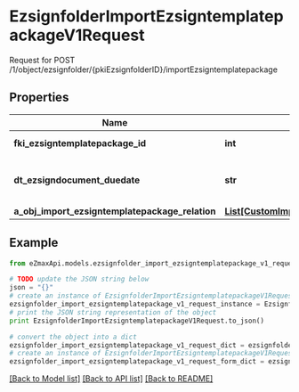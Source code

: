 # EzsignfolderImportEzsigntemplatepackageV1Request

Request for POST /1/object/ezsignfolder/{pkiEzsignfolderID}/importEzsigntemplatepackage

## Properties
Name | Type | Description | Notes
------------ | ------------- | ------------- | -------------
**fki_ezsigntemplatepackage_id** | **int** | The unique ID of the Ezsigntemplatepackage | 
**dt_ezsigndocument_duedate** | **str** | The maximum date and time at which the Ezsigndocument can be signed. | 
**a_obj_import_ezsigntemplatepackage_relation** | [**List[CustomImportEzsigntemplatepackageRelationRequest]**](CustomImportEzsigntemplatepackageRelationRequest.md) |  | 

## Example

```python
from eZmaxApi.models.ezsignfolder_import_ezsigntemplatepackage_v1_request import EzsignfolderImportEzsigntemplatepackageV1Request

# TODO update the JSON string below
json = "{}"
# create an instance of EzsignfolderImportEzsigntemplatepackageV1Request from a JSON string
ezsignfolder_import_ezsigntemplatepackage_v1_request_instance = EzsignfolderImportEzsigntemplatepackageV1Request.from_json(json)
# print the JSON string representation of the object
print EzsignfolderImportEzsigntemplatepackageV1Request.to_json()

# convert the object into a dict
ezsignfolder_import_ezsigntemplatepackage_v1_request_dict = ezsignfolder_import_ezsigntemplatepackage_v1_request_instance.to_dict()
# create an instance of EzsignfolderImportEzsigntemplatepackageV1Request from a dict
ezsignfolder_import_ezsigntemplatepackage_v1_request_form_dict = ezsignfolder_import_ezsigntemplatepackage_v1_request.from_dict(ezsignfolder_import_ezsigntemplatepackage_v1_request_dict)
```
[[Back to Model list]](../README.md#documentation-for-models) [[Back to API list]](../README.md#documentation-for-api-endpoints) [[Back to README]](../README.md)


